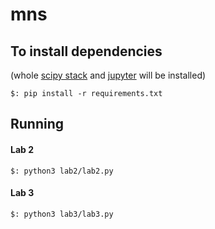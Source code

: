 # mns
## To install dependencies
(whole [scipy stack](https://www.scipy.org/install.html) and [jupyter](http://jupyter.org/)  will be installed)

```$: pip install -r requirements.txt```

## Running
#### Lab 2
```$: python3 lab2/lab2.py```

#### Lab 3
```$: python3 lab3/lab3.py```

